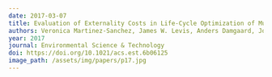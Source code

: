 ```yaml
---
date: 2017-03-07
title: Evaluation of Externality Costs in Life-Cycle Optimization of Municipal Solid Waste Management Systems
authors: Veronica Martinez-Sanchez, James W. Levis, Anders Damgaard, Joseph F. DeCarolis, Morton A. Barlaz, and Thomas F. Astrup
year: 2017
journal: Environmental Science & Technology
doi: https://doi.org/10.1021/acs.est.6b06125
image_path: /assets/img/papers/p17.jpg
---
```

